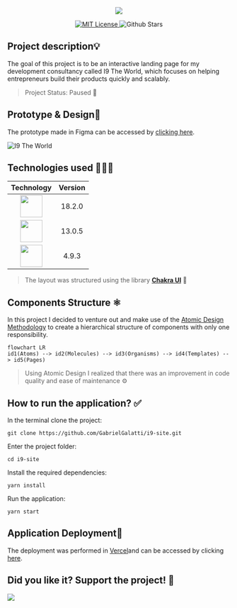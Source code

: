 <p align="center">
  <img src="https://lh3.googleusercontent.com/Moh48iEDq5XlqpSPMZe16YNmDibKGiqjVc9elNt2eq-iqrPCum9SizshmD6a8YlaD_BVsGc4u9D9gBoM9aQLh1V14uerIETlLUvpxEBL8rn7Q66bK6KZvsX6RSgNgJ4mnV-cyPff=w600" />
</p>

<p align="center">
  <a href="https://github.com/GabrielGalatti/i9-site/blob/master/LICENSE">    <img alt="MIT License" src="https://img.shields.io/github/license/GabrielGalatti/i9-site"/>

  </a>
  <img alt="Github Stars" src="https://badgen.net/github/stars/GabrielGalatti/i9-site" />
</p>

## Project description💡
The goal of this project is to be an interactive landing page for my development consultancy called I9 The World, which focuses on helping entrepreneurs build their products quickly and scalably.

> Project Status: Paused 🛑

## Prototype & Design🧪

The prototype made in Figma can be accessed by [clicking here](https://www.figma.com/file/iwekR7iuJK9zbUZoJZpqHB/I9-The-World---Site-2022?node-id=0%3A1&t=UIsnTs5FbxdOhor3-1).

![I9 The World](https://lh3.googleusercontent.com/fQFUBeq6gO6MMX1-u9-xzKha7CDRZtNTSsgya47RWHH5jBWlmLRKvpueaKO-7RFLzfMwkxnsrenvI5RxRjvVNI4ZuzjD_dKhSnAlb4yMgZBDDm_8M-yu5pNkEJLFrDVvH0bttaeM=w00)

## Technologies used 🧑🏽‍💻

| Technology | Version |
|:---:|:---:|
|  <img src="https://cdn.jsdelivr.net/gh/devicons/devicon/icons/react/react-original-wordmark.svg" height="50px"/>| 18.2.0 |
|<img src="https://cdn.jsdelivr.net/gh/devicons/devicon/icons/nextjs/nextjs-original-wordmark.svg" height="50px"/>| 13.0.5 |
|<img src="https://cdn.jsdelivr.net/gh/devicons/devicon/icons/typescript/typescript-original.svg" height="50px"/>| 4.9.3 |

> The layout was structured using the library **[Chakra UI](https://chakra-ui.com/)** 💛

## Components Structure ⚛️
 
In this project I decided to venture out and make use of the [Atomic Design Methodology](https://atomicdesign.bradfrost.com/chapter-2/) to create a hierarchical structure of components with only one responsibility.

```mermaid 
flowchart LR
id1(Atoms) --> id2(Molecules) --> id3(Organisms) --> id4(Templates) --> id5(Pages)
 ```

> Using Atomic Design I realized that there was an improvement in code quality and ease of maintenance ⚙️

## How to run the application? ✅

In the terminal clone the project:

    git clone https://github.com/GabrielGalatti/i9-site.git

Enter the project folder:

    cd i9-site

Install the required dependencies:

    yarn install

Run the application:

    yarn start

## Application Deployment🚀

The deployment was performed in [Vercel](https://vercel.com/)and can be accessed by clicking [here](https://www.i9theworld.com/).

## Did you like it? Support the project! 🍻
<a href="https://www.buymeacoffee.com/gabrielgalatti"><img src="https://img.buymeacoffee.com/button-api/?text=Buy me a beer&emoji=🍺&slug=gabrielgalatti&button_colour=FF5F5F&font_colour=ffffff&font_family=Poppins&outline_colour=000000&coffee_colour=FFDD00" /></a>

